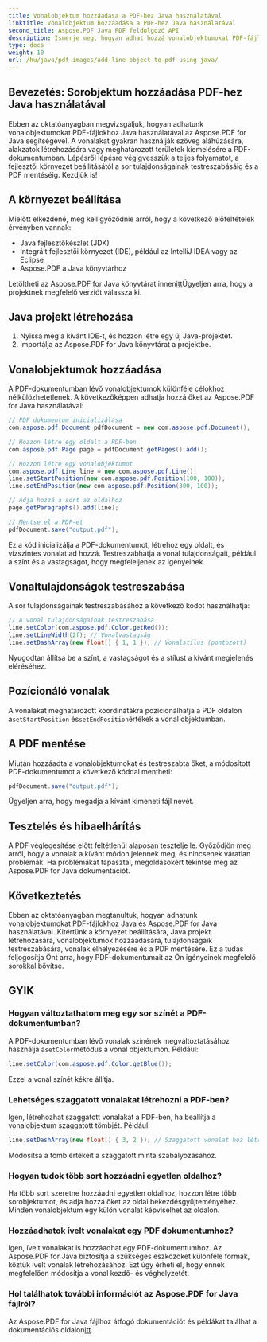 ```yaml
---
title: Vonalobjektum hozzáadása a PDF-hez Java használatával
linktitle: Vonalobjektum hozzáadása a PDF-hez Java használatával
second_title: Aspose.PDF Java PDF feldolgozó API
description: Ismerje meg, hogyan adhat hozzá vonalobjektumokat PDF-fájlokhoz Java használatával az Aspose.PDF for Java segítségével. Szabja testre a vonalakat, helyezze el őket, és hozzon létre dinamikus PDF-eket könnyedén.
type: docs
weight: 10
url: /hu/java/pdf-images/add-line-object-to-pdf-using-java/
---
```


## Bevezetés: Sorobjektum hozzáadása PDF-hez Java használatával

Ebben az oktatóanyagban megvizsgáljuk, hogyan adhatunk vonalobjektumokat PDF-fájlokhoz Java használatával az Aspose.PDF for Java segítségével. A vonalakat gyakran használják szöveg aláhúzására, alakzatok létrehozására vagy meghatározott területek kiemelésére a PDF-dokumentumban. Lépésről lépésre végigvesszük a teljes folyamatot, a fejlesztői környezet beállításától a sor tulajdonságainak testreszabásáig és a PDF mentéséig. Kezdjük is!

## A környezet beállítása

Mielőtt elkezdené, meg kell győződnie arról, hogy a következő előfeltételek érvényben vannak:

- Java fejlesztőkészlet (JDK)
- Integrált fejlesztői környezet (IDE), például az IntelliJ IDEA vagy az Eclipse
- Aspose.PDF a Java könyvtárhoz

 Letöltheti az Aspose.PDF for Java könyvtárat innen[itt](https://releases.aspose.com/pdf/java/)Ügyeljen arra, hogy a projektnek megfelelő verziót válassza ki.

## Java projekt létrehozása

1. Nyissa meg a kívánt IDE-t, és hozzon létre egy új Java-projektet.
2. Importálja az Aspose.PDF for Java könyvtárat a projektbe.

## Vonalobjektumok hozzáadása

A PDF-dokumentumban lévő vonalobjektumok különféle célokhoz nélkülözhetetlenek. A következőképpen adhatja hozzá őket az Aspose.PDF for Java használatával:

```java
// PDF dokumentum inicializálása
com.aspose.pdf.Document pdfDocument = new com.aspose.pdf.Document();

// Hozzon létre egy oldalt a PDF-ben
com.aspose.pdf.Page page = pdfDocument.getPages().add();

// Hozzon létre egy vonalobjektumot
com.aspose.pdf.Line line = new com.aspose.pdf.Line();
line.setStartPosition(new com.aspose.pdf.Position(100, 100));
line.setEndPosition(new com.aspose.pdf.Position(300, 100));

// Adja hozzá a sort az oldalhoz
page.getParagraphs().add(line);

// Mentse el a PDF-et
pdfDocument.save("output.pdf");
```

Ez a kód inicializálja a PDF-dokumentumot, létrehoz egy oldalt, és vízszintes vonalat ad hozzá. Testreszabhatja a vonal tulajdonságait, például a színt és a vastagságot, hogy megfeleljenek az igényeinek.

## Vonaltulajdonságok testreszabása

A sor tulajdonságainak testreszabásához a következő kódot használhatja:

```java
// A vonal tulajdonságainak testreszabása
line.setColor(com.aspose.pdf.Color.getRed());
line.setLineWidth(2f); // Vonalvastagság
line.setDashArray(new float[] { 1, 1 }); // Vonalstílus (pontozott)
```

Nyugodtan állítsa be a színt, a vastagságot és a stílust a kívánt megjelenés eléréséhez.

## Pozícionáló vonalak

 A vonalakat meghatározott koordinátákra pozícionálhatja a PDF oldalon a`setStartPosition` és`setEndPosition`értékek a vonal objektumban.

## A PDF mentése

Miután hozzáadta a vonalobjektumokat és testreszabta őket, a módosított PDF-dokumentumot a következő kóddal mentheti:

```java
pdfDocument.save("output.pdf");
```

Ügyeljen arra, hogy megadja a kívánt kimeneti fájl nevét.

## Tesztelés és hibaelhárítás

A PDF véglegesítése előtt feltétlenül alaposan tesztelje le. Győződjön meg arról, hogy a vonalak a kívánt módon jelennek meg, és nincsenek váratlan problémák. Ha problémákat tapasztal, megoldásokért tekintse meg az Aspose.PDF for Java dokumentációt.

## Következtetés

Ebben az oktatóanyagban megtanultuk, hogyan adhatunk vonalobjektumokat PDF-fájlokhoz Java és Aspose.PDF for Java használatával. Kitértünk a környezet beállítására, Java projekt létrehozására, vonalobjektumok hozzáadására, tulajdonságaik testreszabására, vonalak elhelyezésére és a PDF mentésére. Ez a tudás feljogosítja Önt arra, hogy PDF-dokumentumait az Ön igényeinek megfelelő sorokkal bővítse.

## GYIK

### Hogyan változtathatom meg egy sor színét a PDF-dokumentumban?

 A PDF-dokumentumban lévő vonalak színének megváltoztatásához használja a`setColor`metódus a vonal objektumon. Például:

```java
line.setColor(com.aspose.pdf.Color.getBlue());
```

Ezzel a vonal színét kékre állítja.

### Lehetséges szaggatott vonalakat létrehozni a PDF-ben?

Igen, létrehozhat szaggatott vonalakat a PDF-ben, ha beállítja a vonalobjektum szaggatott tömbjét. Például:

```java
line.setDashArray(new float[] { 3, 2 }); // Szaggatott vonalat hoz létre
```

Módosítsa a tömb értékeit a szaggatott minta szabályozásához.

### Hogyan tudok több sort hozzáadni egyetlen oldalhoz?

Ha több sort szeretne hozzáadni egyetlen oldalhoz, hozzon létre több sorobjektumot, és adja hozzá őket az oldal bekezdésgyűjteményéhez. Minden vonalobjektum egy külön vonalat képviselhet az oldalon.

### Hozzáadhatok ívelt vonalakat egy PDF dokumentumhoz?

Igen, ívelt vonalakat is hozzáadhat egy PDF-dokumentumhoz. Az Aspose.PDF for Java biztosítja a szükséges eszközöket különféle formák, köztük ívelt vonalak létrehozásához. Ezt úgy érheti el, hogy ennek megfelelően módosítja a vonal kezdő- és véghelyzetét.

### Hol találhatok további információt az Aspose.PDF for Java fájlról?

Az Aspose.PDF for Java fájlhoz átfogó dokumentációt és példákat találhat a dokumentációs oldalon[itt](https://reference.aspose.com/pdf/java/).